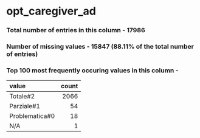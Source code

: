 
# opt_caregiver_ad

### Total number of entries in this column - 17986

### Number of missing values - 15847 (88.11% of the total number of entries)

### Top 100 most frequently occuring values in this column -

| value          |   count |
|:---------------|--------:|
| Totale#2       |    2066 |
| Parziale#1     |      54 |
| Problematica#0 |      18 |
| N/A            |       1 |
